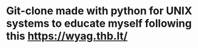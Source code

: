 # Git-clone made with python for UNIX systems to educate myself following this https://wyag.thb.lt/
